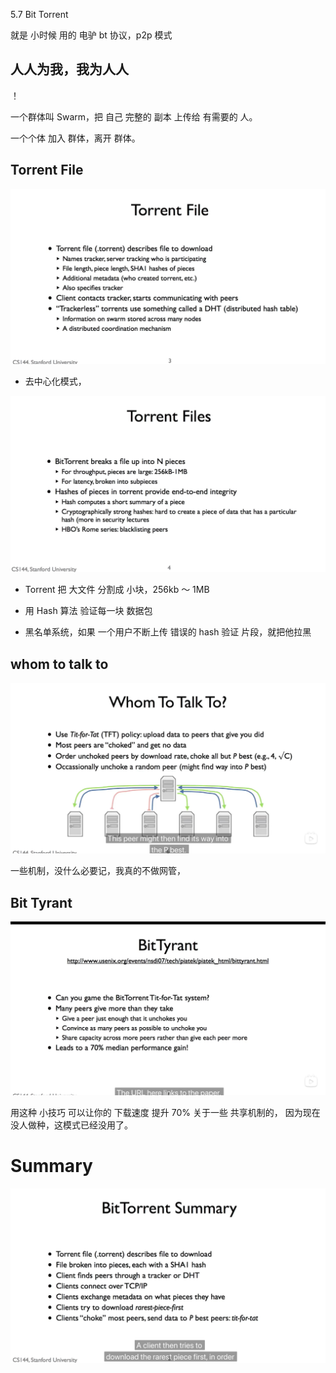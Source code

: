 5.7 Bit Torrent

就是 小时候 用的 电驴 bt 协议，p2p 模式

## 人人为我，我为人人

！[](./5.7%20Bit%20Torrent_0.png)

一个群体叫 Swarm，把 自己 完整的 副本 上传给 有需要的 人。

一个个体 加入 群体，离开 群体。

## Torrent File

![](./5.7%20Bit%20Torrent_1.png)

- 去中心化模式，

![](./5.7%20Bit%20Torrent_2.png)

- Torrent 把 大文件 分割成 小块，256kb ～ 1MB

- 用 Hash 算法 验证每一块 数据包

- 黑名单系统，如果 一个用户不断上传 错误的 hash 验证 片段，就把他拉黑

## whom to talk to

![](./5.7%20Bit%20Torrent_3.png)

一些机制，没什么必要记，我真的不做网管，

## Bit Tyrant

![](./5.7%20Bit%20Torrent_4.png)

用这种 小技巧 可以让你的 下载速度 提升 70%
关于一些 共享机制的，
因为现在没人做种，这模式已经没用了。

# Summary

![](./5.7%20Bit%20Torrent_5.png)
